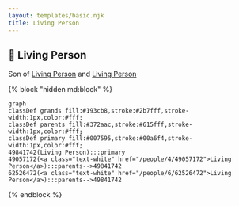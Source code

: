 ```yaml
---
layout: templates/basic.njk
title: Living Person
---
```

## 🔵 Living Person

Son of [Living Person](/people/6/62526472) and [Living Person](/people/4/49057172)

{% block "hidden md:block" %}
```mermaid
graph
classDef grands fill:#193cb8,stroke:#2b7fff,stroke-width:1px,color:#fff;
classDef parents fill:#372aac,stroke:#615fff,stroke-width:1px,color:#fff;
classDef primary fill:#007595,stroke:#00a6f4,stroke-width:1px,color:#fff;
49841742(Living Person):::primary
49057172(<a class="text-white" href="/people/4/49057172">Living Person</a>):::parents-->49841742
62526472(<a class="text-white" href="/people/6/62526472">Living Person</a>):::parents-->49841742
```
{% endblock %}
